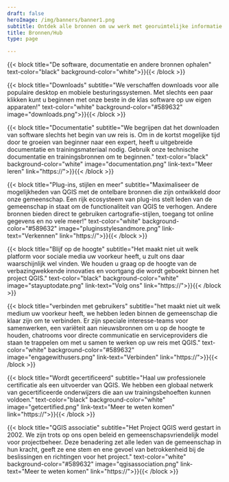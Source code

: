 ```yaml
---
draft: false
heroImage: /img/banners/banner1.png
subtitle: Ontdek alle bronnen om uw werk met georuimtelijke informatie te ondersteunen
title: Bronnen/Hub
type: page

---
```

{{< block title="De software, documentatie en andere bronnen ophalen" text-color="black" background-color="white">}}{{< /block >}}

{{< block title="Downloads" subtitle="We verschaffen downloads voor alle populaire desktop en mobiele besturingssystemen. Met slechts een paar klikken kunt u beginnen met onze beste in de klas software op uw eigen apparaten!" text-color="white" background-color="#589632" image="downloads.png">}}{{< /block >}}

{{< block title="Documentatie" subtitle="We begrijpen dat het downloaden van software slechts het begin van uw reis is. Om in de kortst mogelijke tijd door te groeien van beginner naar een expert, heeft u uitgebreide documentatie en trainingsmateriaal nodig. Gebruik onze technische documentatie en trainingsbronnen om te beginnen." text-color="black" background-color="white" image="documentation.png" link-text="Meer leren" link="https://">}}{{< /block >}}

{{< block title="Plug-ins, stijlen en meer" subtitle="Maximaliseer de mogelijkheden van QGIS met de ontelbare bronnen die zijn ontwikkeld door onze gemeenschap. Een rijk ecosysteem van plug-ins stelt leden van de gemeenschap in staat om de functionaliteit van QGIS te verhogen. Andere bronnen bieden direct te gebruiken cartografie-stijlen, toegang tot online gegevens en no vele meer!" text-color="white" background-color="#589632" image="pluginsstylesandmore.png" link-text="Verkennen" link="https://">}}{{< /block >}}

{{< block title="Blijf op de hoogte" subtitle="Het maakt niet uit welk platform voor sociale media uw voorkeur heeft, u zult ons daar waarschijnlijk wel vinden. We houden u graag op de hoogte van de verbazingwekkende innovaties en voortgang die wordt geboekt binnen het project QGIS." text-color="black" background-color="white" image="stayuptodate.png" link-text="Volg ons" link="https://">}}{{< /block >}}

{{< block title="verbinden met gebruikers" subtitle="het maakt niet uit welk medium uw voorkeur heeft, we hebben leden binnen de gemeenschap die klaar zijn om te verbinden. Er zijn speciale interesse-teams voor samenwerken, een variëteit aan nieuwsbronnen om u op de hoogte te houden, chatrooms voor directe communicatie en serviceproviders die staan te trappelen om met u samen te werken op uw reis met QGIS." text-color="white" background-color="#589632" image="engagewithusers.png" link-text="Verbinden" link="https://">}}{{< /block >}}

{{< block title="Wordt gecertificeerd" subtitle="Haal uw professionele certificatie als een uitvoerder van QGIS. We hebben een globaal netwerk van gecertificeerde onderwijzers die aan uw trainingsbehoeften kunnen voldoen." text-color="black" background-color="white" image="getcertified.png" link-text="Meer te weten komen" link="https://">}}{{< /block >}}

{{< block title="QGIS associatie" subtitle="Het Project QGIS werd gestart in 2002. We zijn trots op ons open beleid en gemeenschapsvriendelijk model voor projectbeheer. Deze benadering zet alle leden van de gemeenschap in hun kracht, geeft ze ene stem en ene gevoel van betrokkenheid bij de beslissingen en richtingen voor het project." text-color="white" background-color="#589632" image="qgisassociation.png" link-text="Meer te weten komen" link="https://">}}{{< /block >}}
